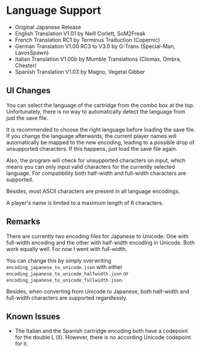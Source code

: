 # Language Support

- Original Japanese Release
- English Translation V1.01 by Neill Corlett, SoM2Freak
- French Translation RC1 by Terminus Traduction (Copernic)
- German Translation V1.00 RC3 to V3.0 by G-Trans (Special-Man, LavosSpawn)
- Italian Translation V1.00b by Mumble Translations (Clomax, Ombra, Chester)
- Spanish Translation V1.03 by Magno, Vegetal Gibber

## UI Changes

You can select the language of the cartridge from the combo box at the top. Unfortunately, there is no way to automatically detect the language from just the save file.

It is recommended to choose the right language before loading the save file. If you change the language afterwards, the current player names will automatically be mapped to the new encoding, leading to a possible drop of unsupported characters. If this happens, just load the save file again.

Also, the program will check for unsupported characters on input, which means you can only input valid characters for the currently selected language. For compatibility both half-width and full-width characters are supported.

Besides, most ASCII characters are present in all language encodings.

A player's name is limited to a maximum length of 6 characters.

## Remarks

There are currently two encoding files for Japanese to Unicode: One with full-width encoding and the other with half-width encoding in Unicode. Both work equally well. For now I went with full-width.

You can change this by simply overwriting `encoding_japanese_to_unicode.json` with either `encoding_japanese_to_unicode_halfwidth.json` or `encoding_japanese_to_unicode_fullwidth.json`.

Besides, when converting from Unicode to Japanese, both half-width and full-width characters are supported regardlessly.

## Known Issues

- The Italian and the Spanish cartridge encoding both have a codepoint for the double L (ll). However, there is no according Unicode codepoint for it.

